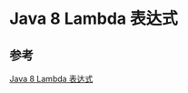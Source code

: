 # Java 8 Lambda 表达式

## 参考
[Java 8 Lambda 表达式](https://www.runoob.com/java/java8-lambda-expressions.html)  
